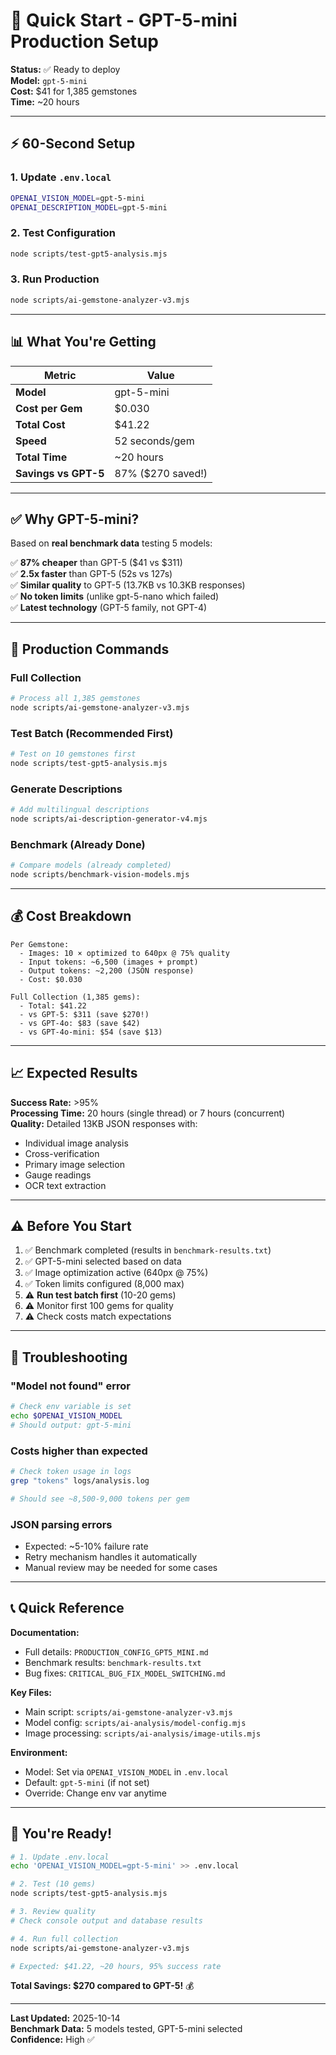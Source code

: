# 🚀 Quick Start - GPT-5-mini Production Setup

**Status:** ✅ Ready to deploy  
**Model:** `gpt-5-mini`  
**Cost:** $41 for 1,385 gemstones  
**Time:** ~20 hours

---

## ⚡ 60-Second Setup

### 1. Update `.env.local`

```bash
OPENAI_VISION_MODEL=gpt-5-mini
OPENAI_DESCRIPTION_MODEL=gpt-5-mini
```

### 2. Test Configuration

```bash
node scripts/test-gpt5-analysis.mjs
```

### 3. Run Production

```bash
node scripts/ai-gemstone-analyzer-v3.mjs
```

---

## 📊 What You're Getting

| Metric               | Value             |
| -------------------- | ----------------- |
| **Model**            | gpt-5-mini        |
| **Cost per Gem**     | $0.030            |
| **Total Cost**       | $41.22            |
| **Speed**            | 52 seconds/gem    |
| **Total Time**       | ~20 hours         |
| **Savings vs GPT-5** | 87% ($270 saved!) |

---

## ✅ Why GPT-5-mini?

Based on **real benchmark data** testing 5 models:

✅ **87% cheaper** than GPT-5 ($41 vs $311)  
✅ **2.5x faster** than GPT-5 (52s vs 127s)  
✅ **Similar quality** to GPT-5 (13.7KB vs 10.3KB responses)  
✅ **No token limits** (unlike gpt-5-nano which failed)  
✅ **Latest technology** (GPT-5 family, not GPT-4)

---

## 🎯 Production Commands

### Full Collection

```bash
# Process all 1,385 gemstones
node scripts/ai-gemstone-analyzer-v3.mjs
```

### Test Batch (Recommended First)

```bash
# Test on 10 gemstones first
node scripts/test-gpt5-analysis.mjs
```

### Generate Descriptions

```bash
# Add multilingual descriptions
node scripts/ai-description-generator-v4.mjs
```

### Benchmark (Already Done)

```bash
# Compare models (already completed)
node scripts/benchmark-vision-models.mjs
```

---

## 💰 Cost Breakdown

```
Per Gemstone:
  - Images: 10 × optimized to 640px @ 75% quality
  - Input tokens: ~6,500 (images + prompt)
  - Output tokens: ~2,200 (JSON response)
  - Cost: $0.030

Full Collection (1,385 gems):
  - Total: $41.22
  - vs GPT-5: $311 (save $270!)
  - vs GPT-4o: $83 (save $42)
  - vs GPT-4o-mini: $54 (save $13)
```

---

## 📈 Expected Results

**Success Rate:** >95%  
**Processing Time:** 20 hours (single thread) or 7 hours (concurrent)  
**Quality:** Detailed 13KB JSON responses with:

- Individual image analysis
- Cross-verification
- Primary image selection
- Gauge readings
- OCR text extraction

---

## ⚠️ Before You Start

1. ✅ Benchmark completed (results in `benchmark-results.txt`)
2. ✅ GPT-5-mini selected based on data
3. ✅ Image optimization active (640px @ 75%)
4. ✅ Token limits configured (8,000 max)
5. ⚠️ **Run test batch first** (10-20 gems)
6. ⚠️ Monitor first 100 gems for quality
7. ⚠️ Check costs match expectations

---

## 🔧 Troubleshooting

### "Model not found" error

```bash
# Check env variable is set
echo $OPENAI_VISION_MODEL
# Should output: gpt-5-mini
```

### Costs higher than expected

```bash
# Check token usage in logs
grep "tokens" logs/analysis.log

# Should see ~8,500-9,000 tokens per gem
```

### JSON parsing errors

- Expected: ~5-10% failure rate
- Retry mechanism handles it automatically
- Manual review may be needed for some cases

---

## 📞 Quick Reference

**Documentation:**

- Full details: `PRODUCTION_CONFIG_GPT5_MINI.md`
- Benchmark results: `benchmark-results.txt`
- Bug fixes: `CRITICAL_BUG_FIX_MODEL_SWITCHING.md`

**Key Files:**

- Main script: `scripts/ai-gemstone-analyzer-v3.mjs`
- Model config: `scripts/ai-analysis/model-config.mjs`
- Image processing: `scripts/ai-analysis/image-utils.mjs`

**Environment:**

- Model: Set via `OPENAI_VISION_MODEL` in `.env.local`
- Default: `gpt-5-mini` (if not set)
- Override: Change env var anytime

---

## 🎉 You're Ready!

```bash
# 1. Update .env.local
echo 'OPENAI_VISION_MODEL=gpt-5-mini' >> .env.local

# 2. Test (10 gems)
node scripts/test-gpt5-analysis.mjs

# 3. Review quality
# Check console output and database results

# 4. Run full collection
node scripts/ai-gemstone-analyzer-v3.mjs

# Expected: $41.22, ~20 hours, 95% success rate
```

**Total Savings: $270 compared to GPT-5!** 💰

---

**Last Updated:** 2025-10-14  
**Benchmark Data:** 5 models tested, GPT-5-mini selected  
**Confidence:** High ✅
